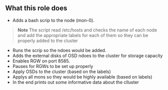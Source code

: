 ## What this role does
* Adds a bash scrip to the node (mon-0).
> **Note**
> The script read /etc/hosts and checks the name of each node and add the appropriate labels for each of them so they can be properly added to the cluster
* Runs the scrip so the ndoes would be added.
* Adds the external disks of OSD ndoes to the cluster for storage capacity
* Enables RGW on port 8585.
* Pauses for RGWs to be set up properly
* Apply OSDs to the cluster (based on the labels)
* Applys all mons so they would be highly available (based on labels)
* In the end prints out some informative data about the clluster
